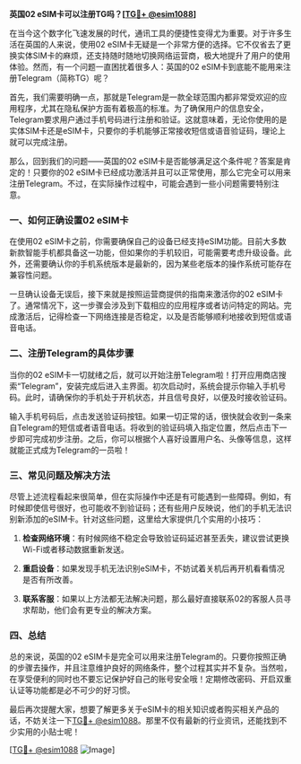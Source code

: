 **英国02 eSIM卡可以注册TG吗？[[TG💪+ @esim1088](https://t.me/s/esim1088)]**

在当今这个数字化飞速发展的时代，通讯工具的便捷性变得尤为重要。对于许多生活在英国的人来说，使用02 eSIM卡无疑是一个非常方便的选择。它不仅省去了更换实体SIM卡的麻烦，还支持随时随地切换网络运营商，极大地提升了用户的使用体验。然而，有一个问题一直困扰着很多人：英国的02 eSIM卡到底能不能用来注册Telegram（简称TG）呢？

首先，我们需要明确一点，那就是Telegram是一款全球范围内都非常受欢迎的应用程序，尤其在隐私保护方面有着极高的标准。为了确保用户的信息安全，Telegram要求用户通过手机号码进行注册和验证。这就意味着，无论你使用的是实体SIM卡还是eSIM卡，只要你的手机能够正常接收短信或语音验证码，理论上就可以完成注册。

那么，回到我们的问题——英国的02 eSIM卡是否能够满足这个条件呢？答案是肯定的！只要你的02 eSIM卡已经成功激活并且可以正常使用，那么它完全可以用来注册Telegram。不过，在实际操作过程中，可能会遇到一些小问题需要特别注意。

### 一、如何正确设置02 eSIM卡

在使用02 eSIM卡之前，你需要确保自己的设备已经支持eSIM功能。目前大多数新款智能手机都具备这一功能，但如果你的手机较旧，可能需要考虑升级设备。此外，还需要确认你的手机系统版本是最新的，因为某些老版本的操作系统可能存在兼容性问题。

一旦确认设备无误后，接下来就是按照运营商提供的指南来激活你的02 eSIM卡了。通常情况下，这一步骤会涉及到下载相应的应用程序或者访问特定的网站。完成激活后，记得检查一下网络连接是否稳定，以及是否能够顺利地接收到短信或语音电话。

### 二、注册Telegram的具体步骤

当你的02 eSIM卡一切就绪之后，就可以开始注册Telegram啦！打开应用商店搜索“Telegram”，安装完成后进入主界面。初次启动时，系统会提示你输入手机号码。此时，请确保你的手机处于开机状态，并且信号良好，以便及时接收验证码。

输入手机号码后，点击发送验证码按钮。如果一切正常的话，很快就会收到一条来自Telegram的短信或者语音电话。将收到的验证码填入指定位置，然后点击下一步即可完成初步注册。之后，你可以根据个人喜好设置用户名、头像等信息，这样就能正式成为Telegram的一员啦！

### 三、常见问题及解决方法

尽管上述流程看起来很简单，但在实际操作中还是有可能遇到一些障碍。例如，有时候即使信号很好，也可能收不到验证码；还有些用户反映说，他们的手机无法识别新添加的eSIM卡。针对这些问题，这里给大家提供几个实用的小技巧：

1. **检查网络环境**：有时候网络不稳定会导致验证码延迟甚至丢失，建议尝试更换Wi-Fi或者移动数据重新发送。
   
2. **重启设备**：如果发现手机无法识别eSIM卡，不妨试着关机后再开机看看情况是否有所改善。
   
3. **联系客服**：如果以上方法都无法解决问题，那么最好直接联系02的客服人员寻求帮助，他们会有更专业的解决方案。

### 四、总结

总的来说，英国的02 eSIM卡是完全可以用来注册Telegram的。只要你按照正确的步骤去操作，并且注意维护良好的网络条件，整个过程其实并不复杂。当然啦，在享受便利的同时也不要忘记保护好自己的账号安全哦！定期修改密码、开启双重认证等功能都是必不可少的好习惯。

最后再次提醒大家，想要了解更多关于eSIM卡的相关知识或者购买相关产品的话，不妨关注一下[TG💪+ @esim1088](https://t.me/s/esim1088)。那里不仅有最新的行业资讯，还能找到不少实用的小贴士呢！

[[TG💪+ @esim1088](https://t.me/s/esim1088) ![Image](https://i.postimg.cc/4NQfJmqS/Snipaste-2025-05-13-00-14-12.png)]